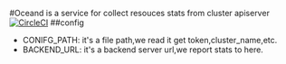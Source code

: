 #Oceand is a service for collect resouces stats from cluster apiserver
[![CircleCI](https://circleci.com/gh/mobingi/oceand/tree/master.svg?style=svg)](https://circleci.com/gh/mobingi/oceand/tree/master)
##config
- CONIFG_PATH: it's a file path,we read it get token,cluster_name,etc.
- BACKEND_URL: it's a backend server url,we report stats to here.